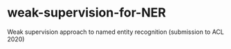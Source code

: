 # weak-supervision-for-NER
Weak supervision approach to named entity recognition (submission to ACL 2020)
